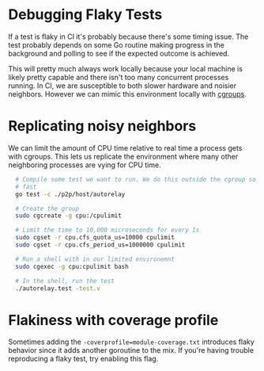 # Debugging Flaky Tests

If a test is flaky in CI it's probably because there's some timing issue. The
test probably depends on some Go routine making progress in the background and
polling to see if the expected outcome is achieved.

This will pretty much always work locally because your local machine is likely
pretty capable and there isn't too many concurrent processes running. In CI, we
are susceptible to both slower hardware and noisier neighbors. However we can
mimic this environment locally with
[cgroups](https://man7.org/linux/man-pages/man7/cgroups.7.html).

# Replicating noisy neighbors

We can limit the amount of CPU time relative to real time a process gets with
cgroups. This lets us replicate the environment where many other neighboring
processes are vying for CPU time.

```bash
  # Compile some test we want to run. We do this outside the cgroup so this is
  # fast
  go test -c ./p2p/host/autorelay

  # Create the group
  sudo cgcreate -g cpu:/cpulimit

  # Limit the time to 10,000 microseconds for every 1s
  sudo cgset -r cpu.cfs_quota_us=10000 cpulimit
  sudo cgset -r cpu.cfs_period_us=1000000 cpulimit

  # Run a shell with in our limited environemnt
  sudo cgexec -g cpu:cpulimit bash

  # In the shell, run the test
  ./autorelay.test -test.v
```

# Flakiness with coverage profile

Sometimes adding the `-coverprofile=module-coverage.txt` introduces flaky
behavior since it adds another goroutine to the mix. If you're having trouble
reproducing a flaky test, try enabling this flag.

